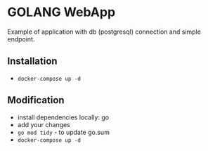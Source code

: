 # GOLANG WebApp
Example of application with db (postgresql) connection and simple endpoint.

## Installation
- `docker-compose up -d`

## Modification
- install dependencies locally: go
- add your changes
- `go mod tidy` - to update go.sum
- `docker-compose up -d`
